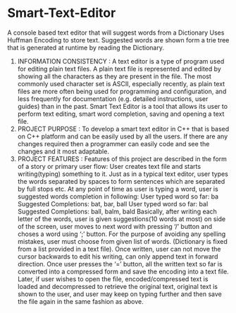 # Smart-Text-Editor
A console based text editor that will suggest words from a Dictionary
Uses Huffman Encoding to store text.
Suggested words are shown form a trie tree that is generated at runtime by reading the Dictionary.
1. INFORMATION CONSISTENCY :
A text editor is a type of program used for editing plain text files. 
A plain text file is represented and edited by showing all the characters as they are present in the file. 
The most commonly used character set is ASCII, especially recently, as plain text files are more often being used for programming and configuration, and less frequently for documentation (e.g. detailed instructions, user guides) than in the past.
Smart Text Editor is a tool that allows its user to perform text editing, smart word completion, saving and opening a text file.
2. PROJECT PURPOSE :
To develop a smart text editor in C++ that is based on C++ platform and can be easily used by all the users. If there are any changes required then a programmer can easily code and see the changes and it most adaptable.
3. PROJECT FEATURES :
Features of this project are described in the form of a story or primary user flow:
User creates text file and starts writing(typing) something to it. 
Just as in a typical text editor, user types the words separated by spaces to form sentences which are separated by full stops etc. At any point of time as user is typing a word, user is suggested words completion in following:
User typed word so far: ba Suggested Completions: bat, bar, ball
User typed word so far: bal Suggested Completions: ball, balm, bald
Basically, after writing each letter of the words, user is given suggestions(10 words at most) on side of the screen, user moves to next word with pressing ‘/’ button and choses a word using ‘;’ button.
For the purpose of avoiding any spelling mistakes, user must choose from given list of words.
(Dictionary is fixed from a list provided in a text file).
Once written, user can not move the cursor backwards to edit his writing, can only append text in forward direction.
Once user presses the ‘=’ button, all the written text so far is converted into a compressed form and save the encoding into a text file.
Later, if user wishes to open the file, encoded/compressed text is loaded and decompressed to retrieve the original text, original text is shown to the user, and user may keep on typing further and then save the file again in the same fashion as above.
